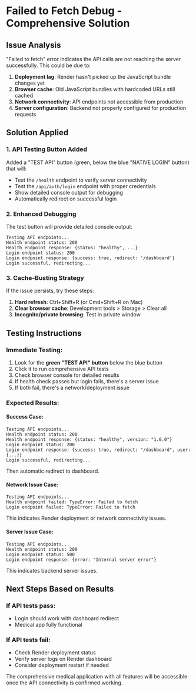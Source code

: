 # Failed to Fetch Debug - Comprehensive Solution

## Issue Analysis
"Failed to fetch" error indicates the API calls are not reaching the server successfully. This could be due to:

1. **Deployment lag**: Render hasn't picked up the JavaScript bundle changes yet
2. **Browser cache**: Old JavaScript bundles with hardcoded URLs still cached
3. **Network connectivity**: API endpoints not accessible from production
4. **Server configuration**: Backend not properly configured for production requests

## Solution Applied

### 1. API Testing Button Added
Added a "TEST API" button (green, below the blue "NATIVE LOGIN" button) that will:
- Test the `/health` endpoint to verify server connectivity
- Test the `/api/auth/login` endpoint with proper credentials
- Show detailed console output for debugging
- Automatically redirect on successful login

### 2. Enhanced Debugging
The test button will provide detailed console output:
```
Testing API endpoints...
Health endpoint status: 200
Health endpoint response: {status: "healthy", ...}
Login endpoint status: 200
Login endpoint response: {success: true, redirect: '/dashboard'}
Login successful, redirecting...
```

### 3. Cache-Busting Strategy
If the issue persists, try these steps:
1. **Hard refresh**: Ctrl+Shift+R (or Cmd+Shift+R on Mac)
2. **Clear browser cache**: Development tools > Storage > Clear all
3. **Incognito/private browsing**: Test in private window

## Testing Instructions

### Immediate Testing:
1. Look for the **green "TEST API" button** below the blue button
2. Click it to run comprehensive API tests
3. Check browser console for detailed results
4. If health check passes but login fails, there's a server issue
5. If both fail, there's a network/deployment issue

### Expected Results:

#### Success Case:
```
Testing API endpoints...
Health endpoint status: 200
Health endpoint response: {status: "healthy", version: "1.0.0"}
Login endpoint status: 200
Login endpoint response: {success: true, redirect: "/dashboard", user: {...}}
Login successful, redirecting...
```
Then automatic redirect to dashboard.

#### Network Issue Case:
```
Testing API endpoints...
Health endpoint failed: TypeError: Failed to fetch
Login endpoint failed: TypeError: Failed to fetch
```
This indicates Render deployment or network connectivity issues.

#### Server Issue Case:
```
Testing API endpoints...
Health endpoint status: 200
Login endpoint status: 500
Login endpoint response: {error: "Internal server error"}
```
This indicates backend server issues.

## Next Steps Based on Results

### If API tests pass:
- Login should work with dashboard redirect
- Medical app fully functional

### If API tests fail:
- Check Render deployment status
- Verify server logs on Render dashboard
- Consider deployment restart if needed

The comprehensive medical application with all features will be accessible once the API connectivity is confirmed working.